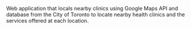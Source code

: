 Web application that locals nearby clinics using Google Maps API and database from the City of Toronto to locate nearby health clinics and the services offered at each location.
